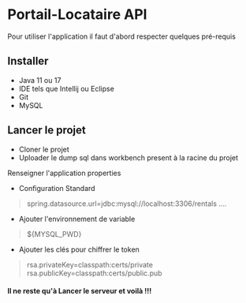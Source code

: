 # Portail-Locataire API

Pour utiliser l'application il faut d'abord respecter quelques pré-requis

## Installer
* Java 11 ou 17
* IDE tels que Intellij ou Eclipse
* Git
* MySQL

## Lancer le projet
* Cloner le projet
* Uploader le dump sql dans workbench present à la racine du projet

Renseigner l'application properties

* Configuration Standard
> spring.datasource.url=jdbc:mysql://localhost:3306/rentals ....

* Ajouter l'environnement de variable
> ${MYSQL_PWD}

* Ajouter les clés pour chiffrer le token
> rsa.privateKey=classpath:certs/private
rsa.publicKey=classpath:certs/public.pub

#### Il ne reste qu'à Lancer le serveur et voilà !!!
